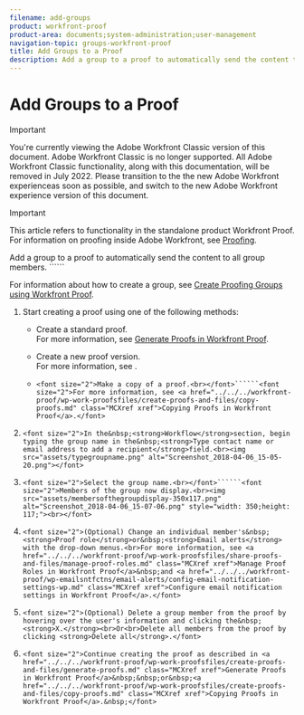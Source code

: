 ```yaml
---
filename: add-groups
product: workfront-proof
product-area: documents;system-administration;user-management
navigation-topic: groups-workfront-proof
title: Add Groups to a Proof
description: Add a group to a proof to automatically send the content to all group members.
---
```


# Add Groups to a Proof

>[!IMPORTANT]
>
>You're currently viewing the Adobe Workfront Classic version of this document. Adobe Workfront Classic is no longer supported. All Adobe Workfront Classic functionality, along with this documentation, will be removed in July 2022. Please transition to the the new Adobe Workfront experienceas soon as possible, and switch to the new Adobe Workfront experience version of this document.

>[!IMPORTANT]
>
>This article refers to functionality in the standalone product Workfront Proof. For information on proofing inside Adobe Workfront, see [Proofing](../../../review-and-approve-work/proofing/proofing.md).

Add a group to a proof to automatically send the content to all group members. ``````

For information about how to create a group, see [Create Proofing Groups using Workfront Proof](../../../workfront-proof/wp-mnguserscontacts/groups/create-proofing-groups.md).

1. Start creating a proof using one of the following methods:

   * Create a standard proof.  
     For more information, see [Generate Proofs in Workfront Proof](../../../workfront-proof/wp-work-proofsfiles/create-proofs-and-files/generate-proofs.md).
   
   * Create a new proof version.  
     For more information, see .
   * ```<font size="2">Make a copy of a proof.<br></font>``````<font size="2">For more information, see <a href="../../../workfront-proof/wp-work-proofsfiles/create-proofs-and-files/copy-proofs.md" class="MCXref xref">Copying Proofs in Workfront Proof</a>.</font>```

1. ```<font size="2">In the&nbsp;<strong>Workflow</strong>section, begin typing the group name in the&nbsp;<strong>Type contact name or email address to add a recipient</strong>field.<br><img src="assets/typegroupname.png" alt="Screenshot_2018-04-06_15-05-20.png"></font>``` 
1. ```<font size="2">Select the group name.<br></font>``````<font size="2">Members of the group now display.<br><img src="assets/membersofthegroupdisplay-350x117.png" alt="Screenshot_2018-04-06_15-07-06.png" style="width: 350;height: 117;"><br></font>``` 

1. ```<font size="2">(Optional) Change an individual member's&nbsp;<strong>Proof role</strong>or&nbsp;<strong>Email alerts</strong> with the drop-down menus.<br>For more information, see <a href="../../../workfront-proof/wp-work-proofsfiles/share-proofs-and-files/manage-proof-roles.md" class="MCXref xref">Manage Proof Roles in Workfront Proof</a>&nbsp;and <a href="../../../workfront-proof/wp-emailsntfctns/email-alerts/config-email-notification-settings-wp.md" class="MCXref xref">Configure email notification settings in Workfront Proof</a>.</font>``` 
1. ```<font size="2">(Optional) Delete a group member from the proof by hovering over the user's information and clicking the&nbsp;<strong>X.</strong><br>Or<br>Delete all members from the proof by clicking <strong>Delete all</strong>.</font>``` 
1. ```<font size="2">Continue creating the proof as described in <a href="../../../workfront-proof/wp-work-proofsfiles/create-proofs-and-files/generate-proofs.md" class="MCXref xref">Generate Proofs in Workfront Proof</a>&nbsp;&nbsp;or&nbsp;<a href="../../../workfront-proof/wp-work-proofsfiles/create-proofs-and-files/copy-proofs.md" class="MCXref xref">Copying Proofs in Workfront Proof</a>.&nbsp;</font>```

